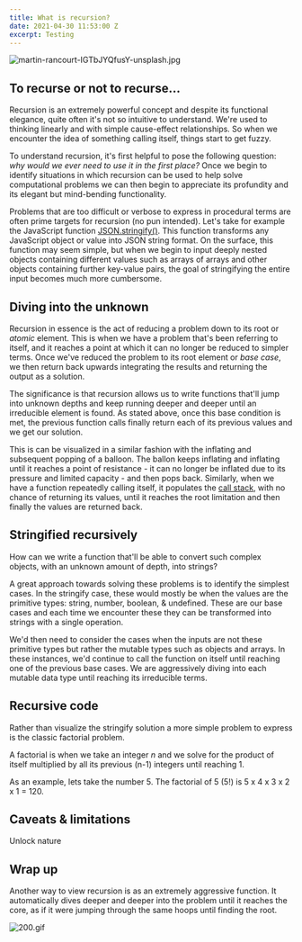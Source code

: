 ```yaml
---
title: What is recursion?
date: 2021-04-30 11:53:00 Z
excerpt: Testing
---
```


![martin-rancourt-IGTbJYQfusY-unsplash.jpg](/uploads/martin-rancourt-IGTbJYQfusY-unsplash.jpg)

## To recurse or not to recurse...

Recursion is an extremely powerful concept and despite its functional elegance, quite often it's not so intuitive to understand. We're used to thinking linearly and with simple cause-effect relationships. So when we encounter the idea of something calling itself, things start to get fuzzy.

To understand recursion, it's first helpful to pose the following question: *why would we ever need to use it in the first place?* Once we begin to identify situations in which recursion can be used to help solve computational problems we can then begin to appreciate its profundity and its elegant but mind-bending functionality.

Problems that are too difficult or verbose to express in procedural terms are often prime targets for recursion (no pun intended). Let's take for example the JavaScript function [JSON.stringify()](https://developer.mozilla.org/en-US/docs/Web/JavaScript/Reference/Global_Objects/JSON/stringify). This function transforms any JavaScript object or value into JSON string format. On the surface, this function may seem simple, but when we begin to input deeply nested objects containing different values such as arrays of arrays and other objects containing further key-value pairs, the goal of stringifying the entire input becomes much more cumbersome.  

## Diving into the unknown

Recursion in essence is the act of reducing a problem down to its root or *atomic* element. This is when we have a problem that's been referring to itself, and it reaches a point at which it can no longer be reduced to simpler terms. Once we've reduced the problem to its root element or *base case*, we then return back upwards integrating the results and returning the output as a solution.

The significance is that recursion allows us to write functions that'll jump into unknown depths and keep running deeper and deeper until an irreducible element is found. As stated above, once this base condition is met, the previous function calls finally return each of its previous values and we get our solution. 

This is can be visualized in a similar fashion with the inflating and subsequent popping of a balloon. The ballon keeps inflating and inflating until it reaches a point of resistance - it can no longer be inflated due to its pressure and limited capacity - and then pops back. Similarly, when we have a function repeatedly calling itself, it populates the [call stack](https://www.freecodecamp.org/news/understanding-the-javascript-call-stack-861e41ae61d4/), with no chance of returning its values, until it reaches the root limitation and then finally the values are returned back.

## Stringified recursively

How can we write a function that'll be able to convert such complex objects, with an unknown amount of depth, into strings?

A great approach towards solving these problems is to identify the simplest cases. In the stringify case, these would mostly be when the values are the primitive types: string, number, boolean, & undefined. These are our base cases and each time we encounter these they can be transformed into strings with a single operation.

We'd then need to consider the cases when the inputs are not these primitive types but rather the mutable types such as objects and arrays. In these instances, we'd continue to call the function on itself until reaching one of the previous base cases. We are aggressively diving into each mutable data type until reaching its irreducible terms.

## Recursive code

Rather than visualize the stringify solution a more simple problem to express is the classic factorial problem.

A factorial is when we take an integer *n* and we solve for the product of itself multiplied by all its previous (n-1) integers until reaching 1.

As an example, lets take the number 5. The factorial of 5 (5!) is 5 x 4 x 3 x 2 x 1 = 120.

## Caveats & limitations

Unlock nature 

## Wrap up 

Another way to view recursion is as an extremely aggressive function. It automatically dives deeper and deeper into the problem until it reaches the core, as if it were jumping through the same hoops until finding the root.

![200.gif](/uploads/200.gif)

    
   